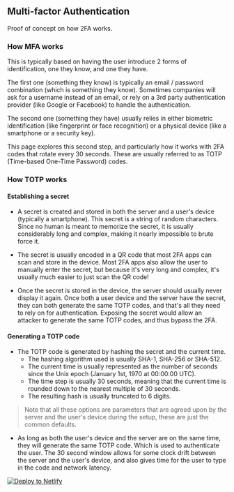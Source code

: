 ## Multi-factor Authentication

Proof of concept on how 2FA works.

### How MFA works

This is typically based on having the user introduce 2 forms of identification, one they know, and one they have. 


The first one (something they know) is typically an email / password combination (which is something they know).
Sometimes companies will ask for a username instead of an email, or rely on a 3rd party authentication provider (like Google or Facebook) to handle the authentication.

The second one (something they have) usually relies in either biometric identification (like fingerprint or face recognition) or a physical device (like a smartphone or a security key).

This page explores this second step, and particularly how it works with 2FA codes that rotate every 30 seconds. These are usually referred to as TOTP (Time-based One-Time Password) codes.

### How TOTP works

#### Establishing a secret

- A secret is created and stored in both the server and a user's device (typically a smartphone). This secret is a string of random characters. Since no human is meant to memorize the secret, it is usually considerably long and complex, making it nearly impossible to brute force it.

- The secret is usually encoded in a QR code that most 2FA apps can scan and store in the device. Most 2FA apps also allow the user to manually enter the secret, but because it's very long and complex, it's usually much easier to just scan the QR code!

- Once the secret is stored in the device, the server should usually never display it again. Once both a user device and the server have the secret, they can both generate the same TOTP codes, and that's all they need to rely on for authentication.
Exposing the secret would allow an attacker to generate the same TOTP codes, and thus bypass the 2FA.

#### Generating a TOTP code

- The TOTP code is generated by hashing the secret and the current time. 
  - The hashing algorithm used is usually SHA-1, SHA-256 or SHA-512. 
  - The current time is usually represented as the number of seconds since the Unix epoch (January 1st, 1970 at 00:00:00 UTC).
  - The time step is usually 30 seconds, meaning that the current time is rounded down to the nearest multiple of 30 seconds.
  - The resulting hash is usually truncated to 6 digits.
  
> Note that all these options are parameters that are agreed upon by the server and the user's device during the setup, these are just the common defaults.

- As long as both the user's device and the server are on the same time, they will generate the same TOTP code. Which is used to authenticate the user. The 30 second window allows for some clock drift between the server and the user's device, and also gives time for the user to type in the code and network latency.

[![Deploy to Netlify](https://www.netlify.com/img/deploy/button.svg)](https://app.netlify.com/start/deploy?repository=https://github.com/code-jorge/netlify-sites&base=mfa-auth)